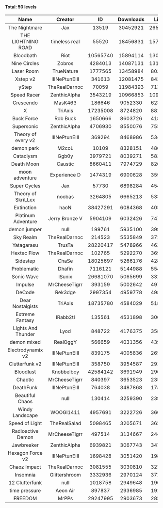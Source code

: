 #### Total: 50 levels

| Name | Creator | ID | Downloads | Likes |
|:---:|:---:|:---:|:---:|:---:|
| The Nightmare | Jax | 13519 | 30452921 | 2650239
| THE LIGHTNING ROAD | timeless real | 55520 | 18456831 | 1573358
| Bloodbath | Riot | 10565740 | 15894114 | 1306459
| Nine Circles | Zobros | 4284013 | 14087131 | 1312269
| Laser Room | TrueNature | 1777565 | 13458984 | 803165
| Xstep v2 | IIINePtunEIII | 341613 | 12081475 | 843105
| yStep | TheRealDarnoc | 70059 | 11984393 | 713913
| Speed Racer | ZenthicAlpha | 3543219 | 10966853 | 1096515
| Crescendo | MasK463 | 186646 | 9052330 | 623326
| X | TriAxis | 17235008 | 8724820 | 881094
| Buck Force | Rob Buck | 1650666 | 8603726 | 418709
| Supersonic | ZenthicAlpha | 4706930 | 8550076 | 755937
| Theory of every v2 | IIINePtunEIII | 369294 | 8468986 | 534918
| demon park | M2coL | 10109 | 8328151 | 486294
| Cataclysm | Ggb0y | 3979721 | 8039271 | 583536
| Death Moon  | Caustic | 8660411 | 7974729 | 826503
| moon adventure | Experience D | 1474319 | 6900628 | 359383
| Super Cycles | Jax | 57730 | 6898284 | 454363
| Theory of SkriLLex | noobas | 3264805 | 6665213 | 533078
| Extinction | haoN | 38427291 | 6084368 | 405013
| Platinum Adventure | Jerry Bronze V | 5904109 | 6032426 | 747138
| demon jumper | null | 199761 | 5935100 | 399166
| Sky Realm | TheRealDarnoc | 214523 | 5535849 | 371056
| Yatagarasu  | TrusTa | 28220417 | 5478966 | 463563
| Hextec Flow | TheRealDarnoc | 102765 | 5292270 | 369741
| Sidestep | ChaSe | 18025697 | 5266176 | 428221
| Problematic | Dhafin | 7116121 | 5144988 | 554988
| Sonic Wave | lSunix | 26681070 | 5065699 | 331195
| Impulse | MrCheeseTigrr | 393159 | 5002642 | 497041
| DeCode | Rek3dge | 2997354 | 4959778 | 498544
| Dear Nostalgists | TriAxis | 18735780 | 4584029 | 518092
| Extreme Fantasy | IRabb2tI | 135561 | 4531898 | 306622
| Lights And Thunder | Lyod | 848722 | 4176375 | 358116
| demon mixed | RealOggY | 566659 | 4031356 | 439391
| Electrodynamix v2 | IIINePtunEIII | 839175 | 4005836 | 265923
| Clutterfunk v2 | IIINePtunEIII | 358750 | 3954587 | 291365
| Bloodlust | Knobbelboy | 42584142 | 3691949 | 296242
| Chaotic | MrCheeseTigrr | 840397 | 3653523 | 235711
| DeathFunk | IIINePtunEIII | 764038 | 3487868 | 174184
| Beautiful Chaos | null | 130414 | 3259390 | 239184
| Windy Landscape | WOOGI1411 | 4957691 | 3222726 | 360644
| Speed of Light | TheRealSalad | 5098465 | 3205671 | 365229
| Radioactive Demon | MrCheeseTigrr | 497514 | 3134667 | 244625
| Jawbreaker | ZenthicAlpha | 6939821 | 3067743 | 347956
| Hexagon Force v2 | IIINePtunEIII | 1698428 | 3051420 | 198424
| Chaoz Impact | TheRealDarnoc | 3081555 | 3030810 | 327879
| Insomnia | Glittershroom | 3332936 | 2970124 | 371714
| 12 Clutterfunk | null | 1018758 | 2949648 | 196956
| time pressure | Aeon Air | 897837 | 2936985 | 191846
| FREEDOM | MrPPs | 29247995 | 2903673 | 285866

